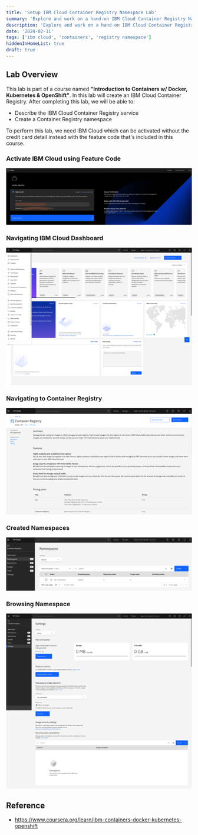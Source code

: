 ```yaml
---
title: 'Setup IBM Cloud Container Registry Namespace Lab'
summary: 'Explore and work on a hand-on IBM Cloud Container Registry Namespace lab'
description: 'Explore and work on a hand-on IBM Cloud Container Registry Namespace lab'
date: '2024-02-11'
tags: ['ibm cloud', 'containers', 'registry namespace']
hiddenInHomeList: true
draft: true
---
```


## Lab Overview

This lab is part of a course named **"Introduction to Containers w/ Docker, Kubernetes & OpenShift"**. In this lab will create an IBM Cloud Container Registry. After completing this lab, we will be able to:

- Describe the IBM Cloud Container Registry service
- Create a Container Registry namespace

To perform this lab, we need IBM Cloud which can be activated without the credit card detail instead with the feature code that's included in this course.

### Activate IBM Cloud using Feature Code

![IBM Cloud Verify Trial Code](img/verifying-trial-code.png)

### Navigating IBM Cloud Dashboard

![Navigating IBM Cloud Dashboard](img/dashboard.png)

### Navigating to Container Registry

![Container Registry](img/container-registry.png)

### Created Namespaces

![Namespaces](img/created-namespace.png)

### Browsing Namespace

![Browsing Namespace](img/browsing-namepspace.png)

## Reference

- https://www.coursera.org/learn/ibm-containers-docker-kubernetes-openshift
